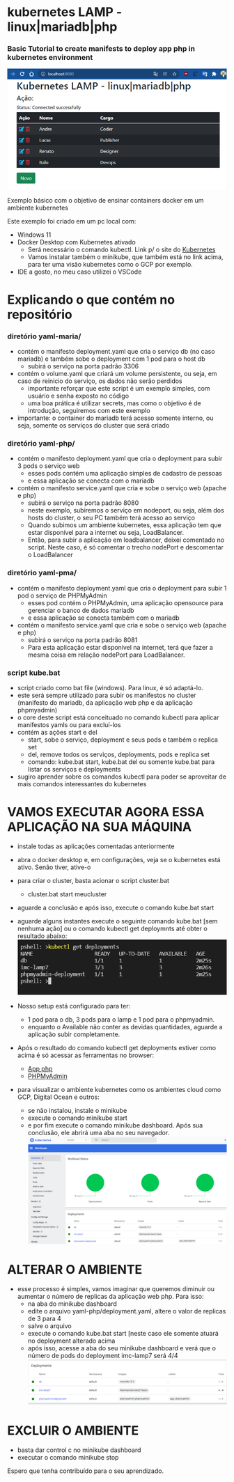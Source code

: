 # kubernetes LAMP - linux|mariadb|php
### Basic Tutorial to create manifests to deploy app php in kubernetes environment
![ScreenShot](PNGs/img.png)

Exemplo básico com o objetivo de ensinar containers docker em um ambiente kubernetes

Este exemplo foi criado em um pc local com:
* Windows 11
* Docker Desktop com Kubernetes ativado
  + Será necessário o comando kubectl. Link p/ o site do [Kubernetes](https://kubernetes.io/docs/tasks/tools/)
  + Vamos instalar também o minikube, que também está no link acima, para ter uma visão kubernetes como o GCP por exemplo.
* IDE a gosto, no meu caso utilizei o VSCode


# Explicando o que contém no repositório

### diretório yaml-maria/
* contém o manifesto deployment.yaml que cria o serviço db (no caso mariadb) e também sobe o deployment com 1 pod para o host db
  + subirá o serviço na porta padrão 3306
* contém o volume.yaml que criará um volume persistente, ou seja, em caso de reinicio do serviço, os dados não serão perdidos
  + importante reforçar que este script é um exemplo simples, com usuário e senha exposto no código
  + uma boa prática é utilizar secrets, mas como o objetivo é de introdução, seguiremos com este exemplo
* importante: o container do mariadb terá acesso somente interno, ou seja, somente os serviços do cluster que será criado

### diretório yaml-php/
* contém o manifesto deployment.yaml que cria o deployment para subir 3 pods o serviço web
  + esses pods contém uma aplicação simples de cadastro de pessoas 
  + e essa aplicação se conecta com o mariadb 
* contém o manifesto service.yaml que cria e sobe o serviço web (apache e php)
  + subirá o serviço na porta padrão 8080
  + neste exemplo, subiremos o serviço em nodeport, ou seja, além dos hosts do cluster, o seu PC também terá acesso ao serviço
  + Quando subimos um ambiente kubernetes, essa aplicação tem que estar disponível para a internet ou seja, LoadBalancer. 
  + Então, para subir a aplicação em loadbalancer, deixei comentado no script. Neste caso, é só comentar o trecho nodePort e descomentar o LoadBalancer

### diretório yaml-pma/
* contém o manifesto deployment.yaml que cria o deployment para subir 1 pod o serviço de PHPMyAdmin
  + esses pod contém o PHPMyAdmin, uma aplicação opensource para gerenciar o banco de dados mariadb
  + e essa aplicação se conecta também com o mariadb 
* contém o manifesto service.yaml que cria e sobe o serviço web (apache e php)
  + subirá o serviço na porta padrão 8081
  + Para esta aplicação estar disponível na internet, terá que fazer a mesma coisa em relação nodePort para LoadBalancer.
  
### script kube.bat
* script criado como bat file (windows). Para linux, é só adaptá-lo.
* este será sempre utilizado para subir os manifestos no cluster (manifesto do mariadb, da aplicação web php e da aplicação phpmyadmin)
* o core deste script está conceituado no comando kubectl para aplicar manifestos yamls ou para excluí-los
* contém as ações start e del
  + start, sobe o serviço, deployment e seus pods e também o replica set
  + del, remove todos os serviços, deployments, pods e replica set
  + comando: kube.bat start, kube.bat del ou somente kube.bat para listar os serviços e deployments
* sugiro aprender sobre os comandos kubectl para poder se aproveitar de mais comandos interessantes do kubernetes


# VAMOS EXECUTAR AGORA ESSA APLICAÇÃO NA SUA MÁQUINA
* instale todas as aplicações comentadas anteriormente
* abra o docker desktop e, em configurações, veja se o kubernetes está ativo. Senão tiver, ative-o
* para criar o cluster, basta acionar o script cluster.bat
  + cluster.bat start meucluster
* aguarde a conclusão e após isso, execute o comando kube.bat start
* aguarde alguns instantes execute o seguinte comando kube.bat [sem nenhuma ação] ou o comando kubectl get deploymnts até obter o resultado abaixo:
![ScreenShot](PNGs/kubectl.png)

* Nosso setup está configurado para ter:
  + 1 pod para o db, 3 pods para o lamp e 1 pod para o phpmyadmin. 
  + enquanto o Available não conter as devidas quantidades, aguarde a aplicação subir completamente.
  
* Após o resultado do comando kubectl get deployments estiver como acima é só acessar as ferramentas no browser:
  + [App php](http://localhost:8080)
  + [PHPMyAdmin](http://localhost:8081)

* para visualizar o ambiente kubernetes como os ambientes cloud como GCP, Digital Ocean e outros:
  + se não instalou, instale o minikube
  + execute o comando minikube start
  + e por fim execute o comando minikube dashboard. Após sua conclusão, ele abrirá uma aba no seu navegador.
  ![ScreenShot](PNGs/kube-done.png)
  
# ALTERAR O AMBIENTE
* esse processo é simples, vamos imaginar que queremos diminuir ou aumentar o número de replicas da aplicação web php. Para isso:
  * na aba do minikube dashboard
  + edite o arquivo yaml-php/deployment.yaml, altere o valor de replicas de 3 para 4
  + salve o arquivo
  + execute o comando kube.bat start [neste caso ele somente atuará no deployment alterado acima
  + após isso, acesse a aba do seu minikube dashboard e verá que o número de pods do deployment imc-lamp7 será 4/4
  ![ScreenShot](PNGs/kube-deploy.png)
  

# EXCLUIR O AMBIENTE
* basta dar control c no minikube dashboard
* executar o comando minikube stop

  
Espero que tenha contribuído para o seu aprendizado.

